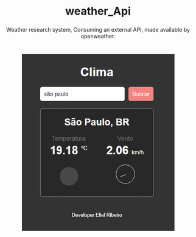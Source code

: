 <h1 align="center">weather_Api</h1>

###
###

<p align="center">Weather research system, Consuming an external API, made available by openweather.</p>

<h1 align="center">
  <img alt="Rich text editor" title="#weather" src="https://github.com/Elieel5/weather_Api/blob/main/.github/weather.png" />
</h1>
